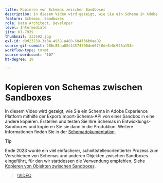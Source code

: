 ```yaml
---
title: Kopieren von Schemas zwischen Sandboxes
description: In diesem Video wird gezeigt, wie Sie ein Schema in Adobe Experience Platform mithilfe der Export/Import-Schema-API von einer Sandbox in eine andere kopieren.
feature: Schemas, Sandboxes
role: Data Architect, Developer
level: Intermediate
jira: KT-7939
thumbnail: 333592.jpg
exl-id: d0d23739-3a3a-4938-a400-684f36b0ae82
source-git-commit: 286c85aa88d44574f00ded67f0de8e0c945a153e
workflow-type: tm+mt
source-wordcount: '107'
ht-degree: 1%

---
```


# Kopieren von Schemas zwischen Sandboxes

In diesem Video wird gezeigt, wie Sie ein Schema in Adobe Experience Platform mithilfe der Export/Import-Schema-API von einer Sandbox in eine andere kopieren. Erstellen und testen Sie Ihre Schemas in Entwicklungs-Sandboxes und kopieren Sie sie dann in die Produktion. Weitere Informationen finden Sie in der [Schemadokumentation](https://experienceleague.adobe.com/docs/experience-platform/xdm/home.html?lang=de).

>[!TIP]
>
>Ende 2023 wurde ein viel einfacherer, schnittstellenorientierter Prozess zum Verschieben von Schemas und anderen Objekten zwischen Sandboxes eingeführt, für den wir stattdessen die Verwendung empfehlen. Siehe [Kopieren von Objekten zwischen Sandboxes](https://experienceleague.adobe.com/docs/platform-learn/tutorials/admin/copy-objects-between-sandboxes.html?lang=de).

>[!VIDEO](https://video.tv.adobe.com/v/333592?learn=on&enablevpops)
